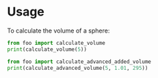 # Usage

To calculate the volume of a sphere:

```python
from foo import calculate_volume
print(calculate_volume(5))

from foo import calculate_advanced_added_volume
print(calculate_advanced_volume(5, 1.01, 295))
